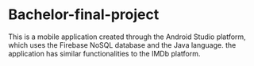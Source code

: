 # Bachelor-final-project
This is a mobile application created through the Android Studio platform, which uses the Firebase NoSQL database and the Java language. the application has similar functionalities to the IMDb platform.
